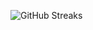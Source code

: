 ![GitHub Streaks](https://github-streaks-mqc9.onrender.com/streak/happilli/image?theme=midnight&cache_bust=1742914389)
